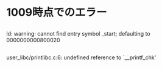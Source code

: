 # 1009時点でのエラー
## 
ld: warning: cannot find entry symbol _start; defaulting to 0000000000800020
## 
user_libc/printlibc.c:6: undefined reference to `__printf_chk'